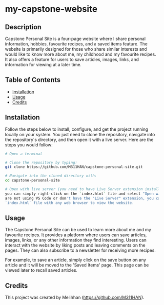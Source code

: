 # my-capstone-website

## Description

Capstone Personal Site is a four-page website where I share personal information, hobbies, favourite recipes, and a saved items feature. The website is primarily designed for those who share similar interests and would like to know more about me, my childhood and my favourite recipes. It also offers a feature for users to save articles, images, links, and information for viewing at a later time.

## Table of Contents

- [Installation](#installation)
- [Usage](#usage)
- [Credits](#credits)

## Installation

Follow the steps below to install, configure, and get the project running locally on your system. You just need to clone the repository, navigate into the repository's directory, and then open it with a live server. Here are the steps you would follow:

```bash
# Open a terminal

# Clone the repository by typing:
git clone https://github.com/M311HAN/capstone-personal-site.git

# Navigate into the cloned directory with:
cd capstone-personal-site

# Open with live server (you need to have Live Server extension installed on your code editor) 
you can simply right-click on the `index.html` file and select "Open with Live Server". If you 
are not using VS Code or don't have the "Live Server" extension, you can simply open the 
`index.html` file with any web browser to view the website.
```
 
## Usage

The Capstone Personal Site can be used to learn more about me and my favourite recipes. It provides a platform where users can save articles, images, links, or any other information they find interesting. Users can interact with the website by liking posts and leaving comments on the pages. They can also subscribe to a newsletter for receiving more recipes.

For example, to save an article, simply click on the save button on any article and it will be moved to the 'Saved Items' page. This page can be viewed later to recall saved articles.

## Credits

This project was created by Melihhan (https://github.com/M311HAN).
